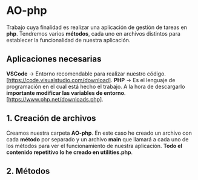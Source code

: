 # AO-php
Trabajo cuya finalidad es realizar una aplicación de gestión de tareas en **php**. Tendremos varios **métodos**, cada uno en archivos distintos para establecer la funcionalidad de nuestra aplicación.
## Aplicaciones necesarias 
**VSCode** -> Entorno recomendable para realizar nuestro código. [https://code.visualstudio.com/download].
**PHP** -> Es el lenguaje de programación en el cual está hecho el trabajo. A la hora de descargarlo **importante modificar las variables de entorno**. [https://www.php.net/downloads.php].
## 1. Creación de archivos
Creamos nuestra carpeta **AO-php**.
En este caso he creado un archivo con cada **método** por separado y un archivo **main** que llamará a cada uno de los métodos para ver el funcionamiento de nuestra aplicación.
**Todo el contenido repetitivo lo he creado en utilities.php**.
## 2. Métodos


